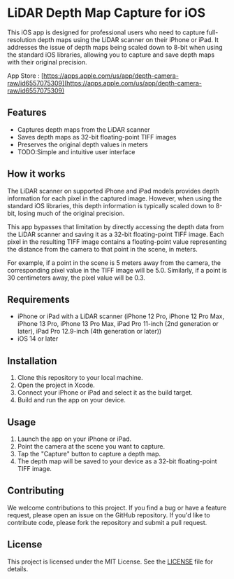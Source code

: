 # LiDAR Depth Map Capture for iOS

This iOS app is designed for professional users who need to capture full-resolution depth maps using the LiDAR scanner on their iPhone or iPad. It addresses the issue of depth maps being scaled down to 8-bit when using the standard iOS libraries, allowing you to capture and save depth maps with their original precision.

App Store : [https://apps.apple.com/us/app/depth-camera-raw/id6557075309](https://apps.apple.com/us/app/depth-camera-raw/id6557075309)
## Features

- Captures depth maps from the LiDAR scanner
- Saves depth maps as 32-bit floating-point TIFF images
- Preserves the original depth values in meters
- TODO:Simple and intuitive user interface

## How it works

The LiDAR scanner on supported iPhone and iPad models provides depth information for each pixel in the captured image. However, when using the standard iOS libraries, this depth information is typically scaled down to 8-bit, losing much of the original precision.

This app bypasses that limitation by directly accessing the depth data from the LiDAR scanner and saving it as a 32-bit floating-point TIFF image. Each pixel in the resulting TIFF image contains a floating-point value representing the distance from the camera to that point in the scene, in meters.

For example, if a point in the scene is 5 meters away from the camera, the corresponding pixel value in the TIFF image will be 5.0. Similarly, if a point is 30 centimeters away, the pixel value will be 0.3.

## Requirements

- iPhone or iPad with a LiDAR scanner (iPhone 12 Pro, iPhone 12 Pro Max, iPhone 13 Pro, iPhone 13 Pro Max, iPad Pro 11-inch (2nd generation or later), iPad Pro 12.9-inch (4th generation or later))
- iOS 14 or later

## Installation

1. Clone this repository to your local machine.
2. Open the project in Xcode.
3. Connect your iPhone or iPad and select it as the build target.
4. Build and run the app on your device.

## Usage

1. Launch the app on your iPhone or iPad.
2. Point the camera at the scene you want to capture.
3. Tap the "Capture" button to capture a depth map.
4. The depth map will be saved to your device as a 32-bit floating-point TIFF image.

## Contributing

We welcome contributions to this project. If you find a bug or have a feature request, please open an issue on the GitHub repository. If you'd like to contribute code, please fork the repository and submit a pull request.

## License

This project is licensed under the MIT License. See the [LICENSE](LICENSE) file for details.
